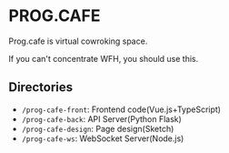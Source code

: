 # PROG.CAFE

Prog.cafe is virtual cowroking space.

If you can't concentrate WFH, you should use this.

## Directories

- `/prog-cafe-front`: Frontend code(Vue.js+TypeScript)
- `/prog-cafe-back`: API Server(Python Flask)
- `/prog-cafe-design`: Page design(Sketch)
- `/prog-cafe-ws`: WebSocket Server(Node.js)
